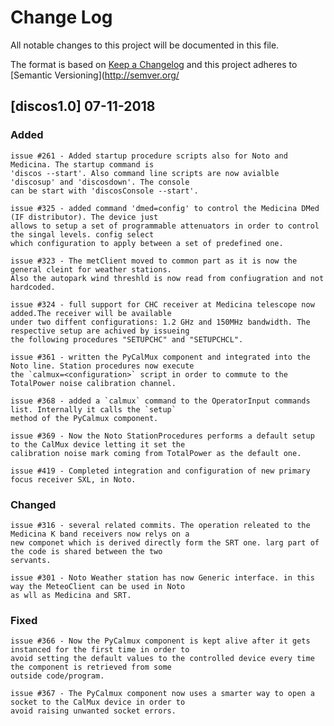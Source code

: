 # Change Log
All notable changes to this project will be documented in this file.

The format is based on [Keep a Changelog](http://keepachangelog.com/)
and this project adheres to [Semantic Versioning](http://semver.org/

## [discos1.0] 07-11-2018
### Added
	
	issue #261 - Added startup procedure scripts also for Noto and Medicina. The startup command is 
	'discos --start'. Also command line scripts are now avialble 'discosup' and 'discosdown'. The console
	can be start with 'discosConsole --start'. 
	
	issue #325 - added command 'dmed=config' to control the Medicina DMed (IF distributor). The device just 
	allows to setup a set of programmable attenuators in order to control the singal levels. config select
	which configuration to apply between a set of predefined one.
	
	issue #323 - The metClient moved to common part as it is now the general cleint for weather stations. 
	Also the autopark wind threshld is now read from confiugration and not hardcoded.

	issue #324 - full support for CHC receiver at Medicina telescope now added.The receiver will be available
	under two diffent configurations: 1.2 GHz and 150MHz bandwidth. The respective setup are achived by issueing
	the following procedures "SETUPCHC" and "SETUPCHCL".  

	issue #361 - written the PyCalMux component and integrated into the Noto line. Station procedures now execute
	the `calmux=<configuration>` script in order to commute to the TotalPower noise calibration channel.

	issue #368 - added a `calmux` command to the OperatorInput commands list. Internally it calls the `setup`
	method of the PyCalmux component.

	issue #369 - Now the Noto StationProcedures performs a default setup to the CalMux device letting it set the
	calibration noise mark coming from TotalPower as the default one.

    issue #419 - Completed integration and configuration of new primary focus receiver SXL, in Noto.

### Changed

	issue #316 - several related commits. The operation releated to the Medicina K band receivers now relys on a
	new componet which is derived directly form the SRT one. larg part of the code is shared between the two
	servants.
	
	issue #301 - Noto Weather station has now Generic interface. in this way the MeteoClient can be used in Noto
	as wll as Medicina and SRT.

### Fixed 

	issue #366 - Now the PyCalmux component is kept alive after it gets instanced for the first time in order to
	avoid setting the default values to the controlled device every time the component is retrieved from some
	outside code/program.

	issue #367 - The PyCalmux component now uses a smarter way to open a socket to the CalMux device in order to
	avoid raising unwanted socket errors.

## 
